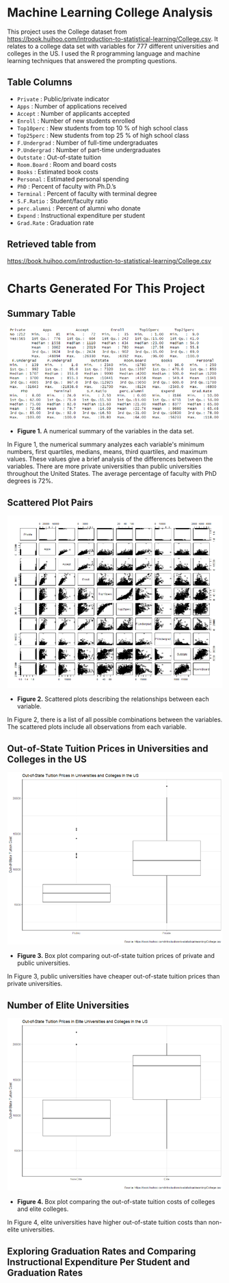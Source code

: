 # Machine Learning College Analysis
This project uses the College dataset from https://book.huihoo.com/introduction-to-statistical-learning/College.csv. It relates to a college data set with variables for 777 different universities and colleges in the US. I used the R programming language and machine learning techniques that answered the prompting questions. 

## Table Columns
-	`Private` : Public/private indicator
-	`Apps` : Number of applications received
-	`Accept` : Number of applicants accepted
-	`Enroll` : Number of new students enrolled
-	`Top10perc` : New students from top 10 % of high school class
-	`Top25perc` : New students from top 25 % of high school class
-	`F.Undergrad` : Number of full-time undergraduates
-	`P.Undergrad` : Number of part-time undergraduates
-	`Outstate`  : Out-of-state tuition
-	`Room.Board` : Room and board costs
-	`Books` : Estimated book costs
-	`Personal` : Estimated personal spending
-	`PhD` : Percent of faculty with Ph.D.’s
-	`Terminal` : Percent of faculty with terminal degree
-	`S.F.Ratio` : Student/faculty ratio
-	`perc.alumni` : Percent of alumni who donate
-	`Expend` : Instructional expenditure per student
-	`Grad.Rate` : Graduation rate

## Retrieved table from
https://book.huihoo.com/introduction-to-statistical-learning/College.csv

# Charts Generated For This Project
## Summary Table
![Image](https://github.com/SMarbella/Machine-Learning-College-Analysis/blob/main/Images/Summary%20Table.png)
- **Figure 1.** A numerical summary of the variables in the data set.

In Figure 1, the numerical summary analyzes each variable's minimum numbers, first quartiles, medians, means, third quartiles, and maximum values. These values give a brief analysis of the differences between the variables. There are more private universities than public universities throughout the United States. The average percentage of faculty with PhD degrees is 72%.

## Scattered Plot Pairs
![Image](https://github.com/SMarbella/Machine-Learning-College-Analysis/blob/main/Images/Scattered%20Plot%20Pairs.png)
- **Figure 2.** Scattered plots describing the relationships between each variable.

In Figure 2, there is a list of all possible combinations between the variables. The scattered plots include all observations from each variable.

## Out-of-State Tuition Prices in Universities and Colleges in the US
![Image](https://github.com/SMarbella/Machine-Learning-College-Analysis/blob/main/Images/Out-of-State%20Tuition%20Prices%20in%20Universities%20and%20Colleges%20in%20the%20US.png)
- **Figure 3.** Box plot comparing out-of-state tuition prices of private and public universities.

In Figure 3, public universities have cheaper out-of-state tuition prices than private universities.

## Number of Elite Universities
![Image](https://github.com/SMarbella/Machine-Learning-College-Analysis/blob/main/Images/Number%20of%20Elite%20Universities.png)
- **Figure 4.** Box plot comparing the out-of-state tuition costs of colleges and elite colleges.

In Figure 4, elite universities have higher out-of-state tuition costs than non-elite universities.

## Exploring Graduation Rates and Comparing Instructional Expenditure Per Student and Graduation Rates
